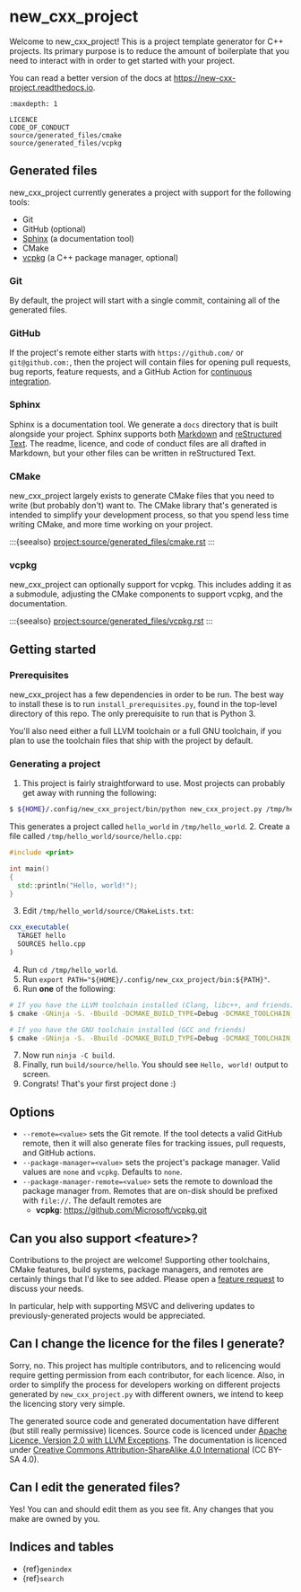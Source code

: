 <!--
  Copyright (c) 2024 Christopher Di Bella
  Licensed under Creative Commons Attribution-ShareAlike 4.0 International
  See /LICENCE for licence information.
  SPDX-License-Identifier: CC BY-SA 4.0
-->
# new_cxx_project

Welcome to new_cxx_project! This is a project template generator for C++ projects. Its primary
purpose is to reduce the amount of boilerplate that you need to interact with in order to get started
with your project.

You can read a better version of the docs at https://new-cxx-project.readthedocs.io.

```{toctree}
:maxdepth: 1

LICENCE
CODE_OF_CONDUCT
source/generated_files/cmake
source/generated_files/vcpkg
```

## Generated files

new_cxx_project currently generates a project with support for the following tools:

* Git
* GitHub (optional)
* [Sphinx](https://https://www.sphinx-doc.org) (a documentation tool)
* CMake
* [vcpkg](https://vcpkg.io) (a C++ package manager, optional)

### Git

By default, the project will start with a single commit, containing all of the generated files.

### GitHub

If the project's remote either starts with `https://github.com/` or `git@github.com:`, then the
project will contain files for opening pull requests, bug reports, feature requests, and a GitHub
Action for [continuous integration](https://en.wikipedia.org/wiki/Continuous_integration).

### Sphinx

Sphinx is a documentation tool. We generate a `docs` directory that is built alongside your project.
Sphinx supports both [Markdown](https://mystmd.org) and [reStructured Text](https://docutils.sourceforge.io/rst.html).
The readme, licence, and code of conduct files are all drafted in Markdown, but your other files can
be written in reStructured Text.

### CMake

new_cxx_project largely exists to generate CMake files that you need to write (but probably don't)
want to. The CMake library that's generated is intended to simplify your development process, so that
you spend less time writing CMake, and more time working on your project.

:::{seealso}
<project:source/generated_files/cmake.rst>
:::

### vcpkg

new_cxx_project can optionally support for vcpkg. This includes adding it as a submodule, adjusting
the CMake components to support vcpkg, and the documentation.

:::{seealso}
<project:source/generated_files/vcpkg.rst>
:::

## Getting started

### Prerequisites

new_cxx_project has a few dependencies in order to be run. The best way to install these is to run
`install_prerequisites.py`, found in the top-level directory of this repo. The only prerequisite to
run that is Python 3.

You'll also need either a full LLVM toolchain or a full GNU toolchain, if you plan to use the toolchain
files that ship with the project by default.

### Generating a project

1. This project is fairly straightforward to use. Most projects can probably get away with running the
following:
  ```sh
  $ ${HOME}/.config/new_cxx_project/bin/python new_cxx_project.py /tmp/hello_world --author='Your name'
  ```
  This generates a project called `hello_world` in `/tmp/hello_world`.
2. Create a file called `/tmp/hello_world/source/hello.cpp`:
  ```cpp
  #include <print>

  int main()
  {
    std::println("Hello, world!");
  }
  ```
3. Edit `/tmp/hello_world/source/CMakeLists.txt`:
  ```cmake
  cxx_executable(
    TARGET hello
    SOURCES hello.cpp
  )
  ```
4. Run `cd /tmp/hello_world`.
5. Run `export PATH="${HOME}/.config/new_cxx_project/bin:${PATH}"`.
6. Run **one** of the following:
  ```sh
  # If you have the LLVM toolchain installed (Clang, libc++, and friends)
  $ cmake -GNinja -S. -Bbuild -DCMAKE_BUILD_TYPE=Debug -DCMAKE_TOOLCHAIN_FILE="$PWD/config/cmake/toolchains/x86_64-linux-unknown-llvm.cmake"
  ```
  ```sh
  # If you have the GNU toolchain installed (GCC and friends)
  $ cmake -GNinja -S. -Bbuild -DCMAKE_BUILD_TYPE=Debug -DCMAKE_TOOLCHAIN_FILE="$PWD/config/cmake/toolchains/x86_64-linux-unknown-gnu.cmake"
  ```
7. Now run `ninja -C build`.
8. Finally, run `build/source/hello`. You should see `Hello, world!` output to screen.
9. Congrats! That's your first project done :)

## Options

* `--remote=<value>` sets the Git remote. If the tool detects a valid GitHub remote, then it will
  also generate files for tracking issues, pull requests, and GitHub actions.
* `--package-manager=<value>` sets the project's package manager. Valid values are `none` and `vcpkg`.
  Defaults to `none`.
* `--package-manager-remote=<value>` sets the remote to download the package manager from. Remotes
  that are on-disk should be prefixed with `file://`. The default remotes are
    * **vcpkg**: https://github.com/Microsoft/vcpkg.git

## Can you also support &lt;feature&gt;?

Contributions to the project are welcome! Supporting other toolchains, CMake features, build systems,
package managers, and remotes are certainly things that I'd like to see added. Please open a [feature
request](https://github.com/cjdb/new_cxx_project/issues/new?assignees=&labels=enhancement&projects=&template=feature_request.yml&title=%3CAdd+a+descriptive+title+here%3E)
to discuss your needs.

In particular, help with supporting MSVC and delivering updates to previously-generated projects
would be appreciated.

## Can I change the licence for the files I generate?

Sorry, no. This project has multiple contributors, and to relicencing would require getting permission
from each contributor, for each licence. Also, in order to simplify the process for developers working
on different projects generated by `new_cxx_project.py` with different owners, we intend to keep the
licencing story very simple.

The generated source code and generated documentation have different (but still really permissive) licences.
Source code is licenced under [Apache Licence, Version 2.0 with LLVM Exceptions](https://llvm.org/LICENSE.txt).
The documentation is licenced under [Creative Commons Attribution-ShareAlike 4.0 International](https://creativecommons.org/licenses/by-sa/4.0/?ref=chooser-v1)
(CC BY-SA 4.0).

## Can I edit the generated files?

Yes! You can and should edit them as you see fit. Any changes that you make are owned by you.

## Indices and tables

* {ref}`genindex`
* {ref}`search`
